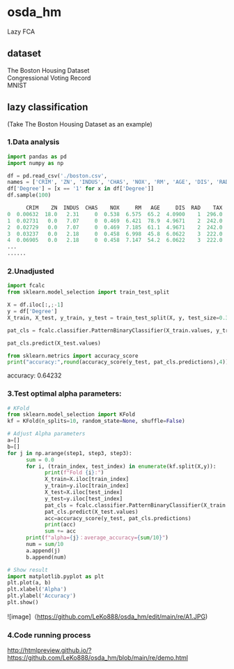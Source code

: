 # osda_hm
Lazy FCA

## dataset
The Boston Housing Dataset  
Congressional Voting Record  
MNIST  

## lazy classification
(Take The Boston Housing Dataset as an example)

### 1.Data analysis

```python
import pandas as pd
import numpy as np

df = pd.read_csv('./boston.csv',
names = ['CRIM', 'ZN', 'INDUS', 'CHAS', 'NOX', 'RM', 'AGE', 'DIS', 'RAD', 'TAX', 'PTRATIO', 'B', 'LSTAT', 'Degree'])
df['Degree'] = [x == '1' for x in df['Degree']]
df.sample(100)
```

```python
      CRIM    ZN  INDUS  CHAS    NOX     RM   AGE     DIS  RAD    TAX  \ ... \ Degree
0  0.00632  18.0   2.31     0  0.538  6.575  65.2  4.0900    1  296.0   ...    True
1  0.02731   0.0   7.07     0  0.469  6.421  78.9  4.9671    2  242.0   ...    False
2  0.02729   0.0   7.07     0  0.469  7.185  61.1  4.9671    2  242.0   ...    True
3  0.03237   0.0   2.18     0  0.458  6.998  45.8  6.0622    3  222.0   ...    True
4  0.06905   0.0   2.18     0  0.458  7.147  54.2  6.0622    3  222.0   ...    False
...
......
```

### 2.Unadjusted
```python
import fcalc
from sklearn.model_selection import train_test_split

X = df.iloc[:,;-1]
y = df['Degree']
X_train, X_test, y_train, y_test = train_test_split(X, y, test_size=0.3, random_state=42)

pat_cls = fcalc.classifier.PatternBinaryClassifier(X_train.values, y_train.to_numpy())

pat_cls.predict(X_test.values)

from sklearn.metrics import accuracy_score
print("accuracy:",round(accuracy_score(y_test, pat_cls.predictions),4))
```
accuracy: 0.64232

### 3.Test optimal alpha parameters:
```python
# KFold
from sklearn.model_selection import KFold
kf = KFold(n_splits=10, random_state=None, shuffle=False)

# Adjust Alpha parameters
a=[]
b=[]
for j in np.arange(step1, step3, step3):
      sum = 0.0
      for i, (train_index, test_index) in enumerate(kf.split(X,y)):
            print(f"Fold {i}:")
            X_train=X.iloc[train_index]
            y_train=y.iloc[train_index]
            X_test=X.iloc[test_index]
            y_test=y.iloc[test_index]
            pat_cls = fcalc.classifier.PatternBinaryClassifier(X_train.values, y_train.to_numpy(), alpha=j)
            pat_cls.predict(X_test.values)
            acc=accuracy_score(y_test, pat_cls.predictions)
            print(acc)
            sum += acc
      print(f"alpha={j}：average_accuracy={sum/10}")
      num = sum/10
      a.append(j)
      b.append(num)

# Show result      
import matplotlib.pyplot as plt
plt.plot(a, b)
plt.xlabel('Alpha')
plt.ylabel('Accuracy')
plt.show()
```

![image]（https://github.com/LeKo888/osda_hm/edit/main/re/A1.JPG)

### 4.Code running process

http://htmlpreview.github.io/?https://github.com/LeKo888/osda_hm/blob/main/re/demo.html
